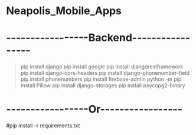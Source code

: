 # Neapolis_Mobile_Apps
# -----------------Backend-----------------
>pip install django 
>pip install google
>pip install djangorestframework
>pip install django-cors-headers
>pip install django-phonenumber-field
>pip install phonenumbers
>pip install firebase-admin
>python -m pip install Pillow
>pip install django-storages
>pip install psycopg2-binary
# -----------------Or-----------------
#pip install -r requirements.txt